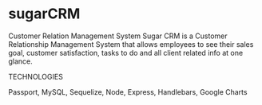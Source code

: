 # sugarCRM
Customer Relation Management System
Sugar CRM is a Customer Relationship Management System that allows employees to see their sales goal, customer satisfaction, tasks to do  and all client related info at one glance.



TECHNOLOGIES

Passport, MySQL, Sequelize, Node, Express, Handlebars, Google Charts




